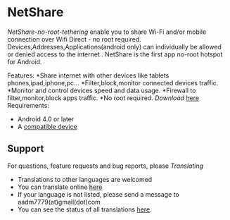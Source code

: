 # NetShare

*NetShare-no-root-tethering* enable you to share Wi-Fi and/or mobile connection over Wifi Direct - no root required.
Devices,Addresses,Applications(android only) can individually be allowed or denied access to the internet .
NetShare is the first app no-root hotspot for Android.

Features:
*Share internet with other devices like tablets  phones,ipad,iphone,pc...
*Filter,block,monitor  connected devices traffic.
*Monitor and control devices speed and data usage.
*Firewall to filter,monitor,block  apps traffic.
*No root required.
*Download*
[here](https://play.google.com/store/apps/details?id=kha.prog.mikrotik)
Requirements:

* Android 4.0 or later
* A [compatible device](#compatibility)


Support
-------

For questions, feature requests and bug reports, please 
*Translating*

* Translations to other languages are welcomed
* You can translate online [here](https://crowdin.com/project/NetShare/)
* If your language is not listed, please send a message to aadm7779(at)gmail(dot)com
* You can see the status of all translations [here](https://crowdin.com/project/NetShare).

